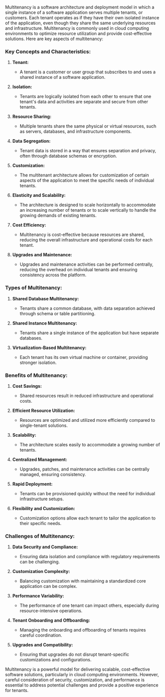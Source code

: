 Multitenancy is a software architecture and deployment model in which a single instance of a software application serves multiple tenants, or customers. Each tenant operates as if they have their own isolated instance of the application, even though they share the same underlying resources and infrastructure. Multitenancy is commonly used in cloud computing environments to optimize resource utilization and provide cost-effective solutions. Here are key aspects of multitenancy:

### Key Concepts and Characteristics:

1. **Tenant:**
   - A tenant is a customer or user group that subscribes to and uses a shared instance of a software application.

2. **Isolation:**
   - Tenants are logically isolated from each other to ensure that one tenant's data and activities are separate and secure from other tenants.

3. **Resource Sharing:**
   - Multiple tenants share the same physical or virtual resources, such as servers, databases, and infrastructure components.

4. **Data Segregation:**
   - Tenant data is stored in a way that ensures separation and privacy, often through database schemas or encryption.

5. **Customization:**
   - The multitenant architecture allows for customization of certain aspects of the application to meet the specific needs of individual tenants.

6. **Elasticity and Scalability:**
   - The architecture is designed to scale horizontally to accommodate an increasing number of tenants or to scale vertically to handle the growing demands of existing tenants.

7. **Cost Efficiency:**
   - Multitenancy is cost-effective because resources are shared, reducing the overall infrastructure and operational costs for each tenant.

8. **Upgrades and Maintenance:**
   - Upgrades and maintenance activities can be performed centrally, reducing the overhead on individual tenants and ensuring consistency across the platform.

### Types of Multitenancy:

1. **Shared Database Multitenancy:**
   - Tenants share a common database, with data separation achieved through schema or table partitioning.

2. **Shared Instance Multitenancy:**
   - Tenants share a single instance of the application but have separate databases.

3. **Virtualization-Based Multitenancy:**
   - Each tenant has its own virtual machine or container, providing stronger isolation.

### Benefits of Multitenancy:

1. **Cost Savings:**
   - Shared resources result in reduced infrastructure and operational costs.

2. **Efficient Resource Utilization:**
   - Resources are optimized and utilized more efficiently compared to single-tenant solutions.

3. **Scalability:**
   - The architecture scales easily to accommodate a growing number of tenants.

4. **Centralized Management:**
   - Upgrades, patches, and maintenance activities can be centrally managed, ensuring consistency.

5. **Rapid Deployment:**
   - Tenants can be provisioned quickly without the need for individual infrastructure setups.

6. **Flexibility and Customization:**
   - Customization options allow each tenant to tailor the application to their specific needs.

### Challenges of Multitenancy:

1. **Data Security and Compliance:**
   - Ensuring data isolation and compliance with regulatory requirements can be challenging.

2. **Customization Complexity:**
   - Balancing customization with maintaining a standardized core application can be complex.

3. **Performance Variability:**
   - The performance of one tenant can impact others, especially during resource-intensive operations.

4. **Tenant Onboarding and Offboarding:**
   - Managing the onboarding and offboarding of tenants requires careful coordination.

5. **Upgrades and Compatibility:**
   - Ensuring that upgrades do not disrupt tenant-specific customizations and configurations.

Multitenancy is a powerful model for delivering scalable, cost-effective software solutions, particularly in cloud computing environments. However, careful consideration of security, customization, and performance is essential to address potential challenges and provide a positive experience for tenants.

